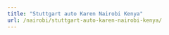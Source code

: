 ```yaml
---
title: "Stuttgart auto Karen Nairobi Kenya"
url: /nairobi/stuttgart-auto-karen-nairobi-kenya/
---
```

